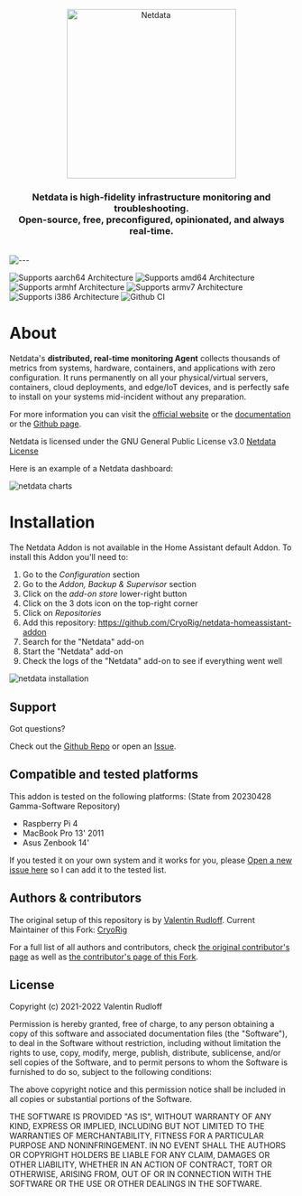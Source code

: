 <p align="center"><a href="https://netdata.cloud"><img src="https://user-images.githubusercontent.com/1153921/95268672-a3665100-07ec-11eb-8078-db619486d6ad.png" alt="Netdata" width="300" /></a></p>

<h3 align="center">Netdata is high-fidelity infrastructure monitoring and troubleshooting.<br />Open-source, free, preconfigured, opinionated, and always real-time.</h3>
<br />

<img src="https://user-images.githubusercontent.com/1153921/95269366-1b814680-07ee-11eb-8ff4-c1b0b8758499.png" alt="---" style="max-width: 100%;" />

![Supports aarch64 Architecture][aarch64-shield]
![Supports amd64 Architecture][amd64-shield]
![Supports armhf Architecture][armhf-shield]
![Supports armv7 Architecture][armv7-shield]
![Supports i386 Architecture][i386-shield]
![Github CI][ci]

# About

Netdata's **distributed, real-time monitoring Agent** collects thousands of metrics from systems, hardware, containers,
and applications with zero configuration. It runs permanently on all your physical/virtual servers, containers, cloud
deployments, and edge/IoT devices, and is perfectly safe to install on your systems mid-incident without any
preparation.

For more information you can visit the [official website](https://netdata.cloud) or the [documentation](https://docs.netdata.cloud) or the [Github page](https://github.com/netdata/netdata/blob/master/README.md).

Netdata is licensed under the GNU General Public License v3.0 [Netdata License](https://github.com/netdata/netdata/blob/master/LICENSE)

Here is an example of a Netdata dashboard:

![netdata charts][netdata screenshot]

# Installation

The Netdata Addon is not available in the Home Assistant default Addon. To install this Addon you'll need to:

1. Go to the _Configuration_ section
2. Go to the _Addon, Backup & Supervisor_ section
3. Click on the _add-on store_ lower-right button
4. Click on the 3 dots icon on the top-right corner
5. Click on _Repositories_
6. Add this repository: https://github.com/CryoRig/netdata-homeassistant-addon
7. Search for the "Netdata" add-on
8. Start the "Netdata" add-on
9. Check the logs of the "Netdata" add-on to see if everything went well

![netdata installation][netdata installation]

## Support

Got questions?

Check out the [Github Repo](https://github.com/CryoRig/netdata-homeassistant-addon) or open an [Issue](https://github.com/CryoRig/netdata-homeassistant-addon/issues/new).

## Compatible and tested platforms

This addon is tested on the following platforms: (State from 20230428 Gamma-Software Repository)

* Raspberry Pi 4
* MacBook Pro 13' 2011
* Asus Zenbook 14'

If you tested it on your own system and it works for you, please [Open a new issue here][issue] so I can add it to the tested list.

## Authors & contributors

The original setup of this repository is by [Valentin Rudloff][valentin].
Current Maintainer of this Fork: [CryoRig]

For a full list of all authors and contributors,
check [the original contributor's page][contributors_gamma] as well as [the contributor's page of this Fork][contributors_cryorig].

## License

Copyright (c) 2021-2022 Valentin Rudloff

Permission is hereby granted, free of charge, to any person obtaining a copy
of this software and associated documentation files (the "Software"), to deal
in the Software without restriction, including without limitation the rights
to use, copy, modify, merge, publish, distribute, sublicense, and/or sell
copies of the Software, and to permit persons to whom the Software is
furnished to do so, subject to the following conditions:

The above copyright notice and this permission notice shall be included in all
copies or substantial portions of the Software.

THE SOFTWARE IS PROVIDED "AS IS", WITHOUT WARRANTY OF ANY KIND, EXPRESS OR
IMPLIED, INCLUDING BUT NOT LIMITED TO THE WARRANTIES OF MERCHANTABILITY,
FITNESS FOR A PARTICULAR PURPOSE AND NONINFRINGEMENT. IN NO EVENT SHALL THE
AUTHORS OR COPYRIGHT HOLDERS BE LIABLE FOR ANY CLAIM, DAMAGES OR OTHER
LIABILITY, WHETHER IN AN ACTION OF CONTRACT, TORT OR OTHERWISE, ARISING FROM,
OUT OF OR IN CONNECTION WITH THE SOFTWARE OR THE USE OR OTHER DEALINGS IN THE
SOFTWARE.

[valentin]: https://github.com/Gamma-Software
[cryorig]: https://github.com/cryorig
[contributors_gamma]: https://github.com/Gamma-Software/netdata-homeassistant-addon/graphs/contributors
[contributors_cryorig]: https://github.com/cryorig/netdata-homeassistant-addon/graphs/contributors
[issue]: https://github.com/cryorig/netdata-homeassistant-addon/issues
[contact]: cryorig@gmx.at
[aarch64-shield]: https://img.shields.io/badge/aarch64-yes-green.svg
[amd64-shield]: https://img.shields.io/badge/amd64-yes-green.svg
[armhf-shield]: https://img.shields.io/badge/armhf-yes-green.svg
[armv7-shield]: https://img.shields.io/badge/armv7-yes-green.svg
[i386-shield]: https://img.shields.io/badge/i386-yes-green.svg
[ci]: https://github.com/cryorig/netdata-homeassistant-addon/actions/workflows/builder.yaml/badge.svg
[netdata installation]: https://github.com/Gamma-Software/netdata-homeassistant-addon/blob/main/image/installation.gif?raw=true
[netdata screenshot]: https://github.com/Gamma-Software/netdata-homeassistant-addon/blob/main/image/screenshot.png?raw=true